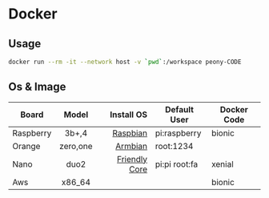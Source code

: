 # Docker

## Usage

```bash
docker run --rm -it --network host -v `pwd`:/workspace peony-CODE
```

## Os & Image
  
| Board     |  Model   |                                                              Install OS | Default User  | Docker Code |
| --------- | :------: | ----------------------------------------------------------------------: | ------------- | ----------- |
| Raspberry |  3b+,4   |                      [Raspbian](https://www.raspberrypi.org/downloads/) | pi:raspberry  | bionic      |
| Orange    | zero,one |                            [Armbian](https://www.armbian.com/download/) | root:1234     |             |
| Nano      |   duo2   | [Friendly Core](http://wiki.friendlyarm.com/wiki/index.php/NanoPi_Duo2) | pi:pi root:fa | xenial      |
| Aws       |  x86_64  |                                                                         |               | bionic      |
